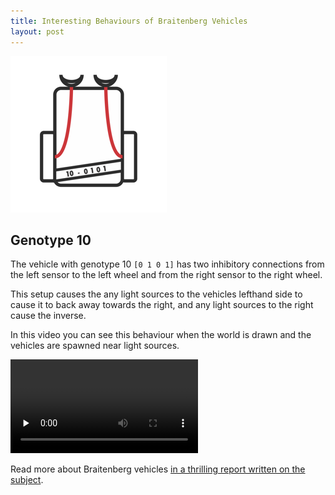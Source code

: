```yaml
---
title: Interesting Behaviours of Braitenberg Vehicles
layout: post
---
```


![](/media/images/10.png)

## Genotype 10

The vehicle with genotype 10 <code>[0 1 0 1]</code> has two inhibitory connections from the left sensor to the left wheel and from the right sensor to the right wheel.

This setup causes the any light sources to the vehicles lefthand side to cause it to back away towards the right, and any light sources to the right cause the inverse.

In this video you can see this behaviour when the world is drawn and the vehicles are spawned near light sources.

<video controls preload=none>
	<source src="/media/video/turtles_1.mp4" >
	<source src="/media/video/turtles_1.ogv" >
</video>

Read more about Braitenberg vehicles [in a thrilling report written on the subject](/media/documents/paial-cw3.pdf).